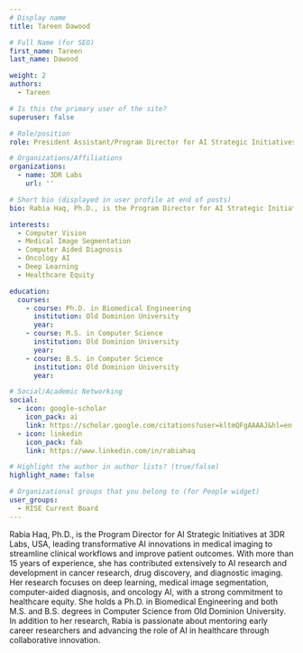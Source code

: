 ```yaml
---
# Display name
title: Tareen Dawood

# Full Name (for SEO)
first_name: Tareen
last_name: Dawood

weight: 2
authors:
  - Tareen

# Is this the primary user of the site?
superuser: false

# Role/position
role: President Assistant/Program Director for AI Strategic Initiatives

# Organizations/Affiliations
organizations:
  - name: 3DR Labs
    url: ''

# Short bio (displayed in user profile at end of posts)
bio: Rabia Haq, Ph.D., is the Program Director for AI Strategic Initiatives at 3DR Labs, where she leads the development and implementation of AI-driven innovations to enhance medical imaging workflows. With over 15 years of experience in AI and machine learning, she has worked across cancer research, drug discovery, and clinical integration. Her expertise includes computer vision, medical image segmentation, oncology AI, and healthcare equity.

interests:
  - Computer Vision
  - Medical Image Segmentation
  - Computer Aided Diagnosis
  - Oncology AI
  - Deep Learning
  - Healthcare Equity

education:
  courses:
    - course: Ph.D. in Biomedical Engineering
      institution: Old Dominion University
      year: 
    - course: M.S. in Computer Science
      institution: Old Dominion University
      year: 
    - course: B.S. in Computer Science
      institution: Old Dominion University
      year: 

# Social/Academic Networking
social:
  - icon: google-scholar
    icon_pack: ai
    link: https://scholar.google.com/citations?user=kltmQFgAAAAJ&hl=en
  - icon: linkedin
    icon_pack: fab
    link: https://www.linkedin.com/in/rabiahaq

# Highlight the author in author lists? (true/false)
highlight_name: false

# Organizational groups that you belong to (for People widget)
user_groups:
  - RISE Current Board
---
```


Rabia Haq, Ph.D., is the Program Director for AI Strategic Initiatives at 3DR Labs, USA, leading transformative AI innovations in medical imaging to streamline clinical workflows and improve patient outcomes. With more than 15 years of experience, she has contributed extensively to AI research and development in cancer research, drug discovery, and diagnostic imaging. Her research focuses on deep learning, medical image segmentation, computer-aided diagnosis, and oncology AI, with a strong commitment to healthcare equity. She holds a Ph.D. in Biomedical Engineering and both M.S. and B.S. degrees in Computer Science from Old Dominion University. In addition to her research, Rabia is passionate about mentoring early career researchers and advancing the role of AI in healthcare through collaborative innovation.
